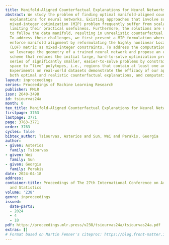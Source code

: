```yaml
---
title: Manifold-Aligned Counterfactual Explanations for Neural Networks
abstract: We study the problem of finding optimal manifold-aligned counterfactual
  explanations for neural networks. Existing approaches that involve solving a complex
  mixed-integer optimization (MIP) problem frequently suffer from scalability issues,
  limiting their practical usefulness. Furthermore, the solutions are not guaranteed
  to follow the data manifold, resulting in unrealistic counterfactual explanations.
  To address these challenges, we first present a MIP formulation where we explicitly
  enforce manifold alignment by reformulating the highly nonlinear Local Outlier Factor
  (LOF) metric as mixed-integer constraints. To address the computational challenge,
  we leverage the geometry of a trained neural network and propose an efficient decomposition
  scheme that reduces the initial large, hard-to-solve optimization problem into a
  series of significantly smaller, easier-to-solve problems by constraining the search
  space to “live” polytopes, i.e., regions that contain at least one actual data point.
  Experiments on real-world datasets demonstrate the efficacy of our approach in producing
  both optimal and realistic counterfactual explanations, and computational traceability.
layout: inproceedings
series: Proceedings of Machine Learning Research
publisher: PMLR
issn: 2640-3498
id: tsiourvas24a
month: 0
tex_title: Manifold-Aligned Counterfactual Explanations for Neural Networks
firstpage: 3763
lastpage: 3771
page: 3763-3771
order: 3763
cycles: false
bibtex_author: Tsiourvas, Asterios and Sun, Wei and Perakis, Georgia
author:
- given: Asterios
  family: Tsiourvas
- given: Wei
  family: Sun
- given: Georgia
  family: Perakis
date: 2024-04-18
address:
container-title: Proceedings of The 27th International Conference on Artificial Intelligence
  and Statistics
volume: '238'
genre: inproceedings
issued:
  date-parts:
  - 2024
  - 4
  - 18
pdf: https://proceedings.mlr.press/v238/tsiourvas24a/tsiourvas24a.pdf
extras: []
# Format based on Martin Fenner's citeproc: https://blog.front-matter.io/posts/citeproc-yaml-for-bibliographies/
---
```

